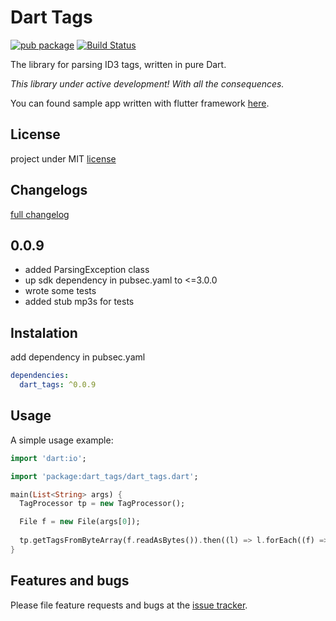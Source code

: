 # Dart Tags

[![pub package](https://img.shields.io/pub/v/dart_tags.svg)](https://pub.dartlang.org/packages/dart_tags) [![Build Status](https://travis-ci.org/NiKoTron/dart-tags.svg?branch=master)](https://travis-ci.org/NiKoTron/dart-tags)

The library for parsing ID3 tags, written in pure Dart.

_This library under active development! With all the consequences._

You can found sample app written with flutter framework [here][flutter_app].

## License
project under MIT [license][license]

## Changelogs

[full changelog][changelog]

## 0.0.9
- added ParsingException class
- up sdk dependency in pubsec.yaml to <=3.0.0
- wrote some tests
- added stub mp3s for tests

## Instalation

add dependency in pubsec.yaml

```yaml
dependencies:
  dart_tags: ^0.0.9
```

## Usage

A simple usage example:
```dart
import 'dart:io';

import 'package:dart_tags/dart_tags.dart';

main(List<String> args) {
  TagProcessor tp = new TagProcessor();

  File f = new File(args[0]);
  
  tp.getTagsFromByteArray(f.readAsBytes()).then((l) => l.forEach((f) => print(f)));
}
```

## Features and bugs

Please file feature requests and bugs at the [issue tracker][tracker].

[tracker]: https://github.com/NiKoTron/dart-tags/issues
[changelog]: CHANGELOG.md
[license]: LICENSE
[flutter_app]: https://github.com/NiKoTron/flug-tag
